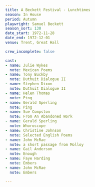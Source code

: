 ```yaml
---
title: A Beckett Festival - Lunchtimes
season: In House
period: Autumn
playwright: Samuel Beckett
season_sort: 130
date_start: 1972-11-28
date_end: 1972-12-01
venue: Trent, Great Hall

crew_incomplete: false

cast:
- name: Julie Wykes
  note: Mexican Poems
- name: Tony Buckby
  note: Duthuit Dialogue II
- name: Stephen Dixon
  note: Duthuit Dialogue II
- name: Helen Thomas
  note: Ping
- name: Gerald Sperling
  note: Ping
- name: Sue Compston
  note: From An Abandoned Work
- name: Gerald Sperling
  note: Whoroscope
- name: Christine Johnson
  note: Selected English Poems
- name: John McRae
  note: a short passage from Molloy
- name: Gail Anderson
  note: Enough
- name: Faye Harding
  note: Embers
- name: John McRae
  note: Embers

---
```

